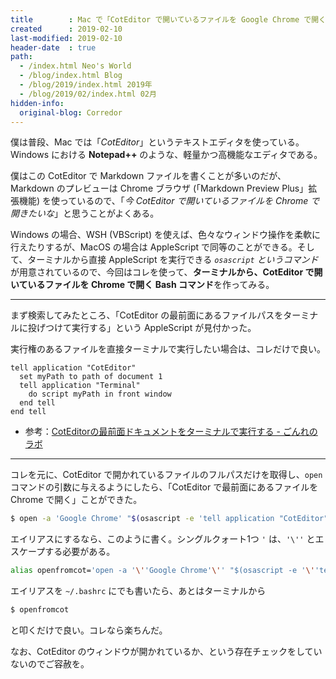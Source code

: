```yaml
---
title        : Mac で「CotEditor で開いているファイルを Google Chrome で開く」コマンドを作る
created      : 2019-02-10
last-modified: 2019-02-10
header-date  : true
path:
  - /index.html Neo's World
  - /blog/index.html Blog
  - /blog/2019/index.html 2019年
  - /blog/2019/02/index.html 02月
hidden-info:
  original-blog: Corredor
---
```


僕は普段、Mac では「*CotEditor*」というテキストエディタを使っている。Windows における **Notepad++** のような、軽量かつ高機能なエディタである。

僕はこの CotEditor で Markdown ファイルを書くことが多いのだが、Markdown のプレビューは Chrome ブラウザ (「Markdown Preview Plus」拡張機能) を使っているので、「*今 CotEditor で開いているファイルを Chrome で開きたいな*」と思うことがよくある。

Windows の場合、WSH (VBScript) を使えば、色々なウィンドウ操作を柔軟に行えたりするが、MacOS の場合は AppleScript で同等のことができる。そして、ターミナルから直接 AppleScript を実行できる *`osascript` というコマンド*が用意されているので、今回はコレを使って、**ターミナルから、CotEditor で開いているファイルを Chrome で開く Bash コマンド**を作ってみる。

---

まず検索してみたところ、「CotEditor の最前面にあるファイルパスをターミナルに投げつけて実行する」という AppleScript が見付かった。

実行権のあるファイルを直接ターミナルで実行したい場合は、コレだけで良い。

```applescript
tell application "CotEditor"
  set myPath to path of document 1
  tell application "Terminal"
    do script myPath in front window
  end tell
end tell
```

- 参考：[CotEditorの最前面ドキュメントをターミナルで実行する - ごんれのラボ](http://www.macneko.com/entry/2013/04/08/222517)

---

コレを元に、CotEditor で開かれているファイルのフルパスだけを取得し、`open` コマンドの引数に与えるようにしたら、「CotEditor で最前面にあるファイルを Chrome で開く」ことができた。

```bash
$ open -a 'Google Chrome' "$(osascript -e 'tell application "CotEditor" to path of document 1')"
```

エイリアスにするなら、このように書く。シングルクォート1つ `'` は、`'\''` とエスケープする必要がある。

```bash
alias openfromcot='open -a '\''Google Chrome'\'' "$(osascript -e '\''tell application "CotEditor" to path of document 1'\'')"'
```

エイリアスを `~/.bashrc` にでも書いたら、あとはターミナルから

```bash
$ openfromcot
```

と叩くだけで良い。コレなら楽ちんだ。

なお、CotEditor のウィンドウが開かれているか、という存在チェックをしていないのでご容赦を。
